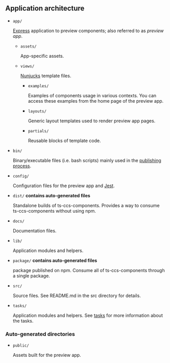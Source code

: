 ## Application architecture

- `app/`

  [Express](https://github.com/expressjs/express) application to preview components; also referred to as _preview app_.

  - `assets/`

    App-specific assets.

  - `views/`

    [Nunjucks](https://github.com/mozilla/nunjucks) template files.

    - `examples/`

      Examples of components usage in various contexts. You can access these examples from the home page of the preview app.

    - `layouts/`

      Generic layout templates used to render preview app pages.

    - `partials/`

      Reusable blocks of template code.

- `bin/`

  Binary/executable files (i.e. bash scripts) mainly used in the [publishing process](/docs/releasing/publishing.md).

- `config/`

  Configuration files for the preview app and [Jest](https://github.com/facebook/jest).


- `dist/` **contains auto-generated files**

  Standalone builds of ts-ccs-components. Provides a way to consume ts-ccs-components without using npm.

- `docs/`

  Documentation files.

- `lib/`

  Application modules and helpers.

- `package/` **contains auto-generated files**

  package published on npm.
  Consume all of ts-ccs-components through a single package.

- `src/`

  Source files. See README.md in the src directory for details.

- `tasks/`

  Application modules and helpers. See [tasks](tasks.md) for more information about the tasks.


### Auto-generated directories

- `public/`

  Assets built for the preview app.
